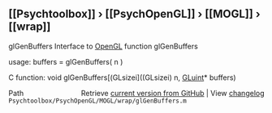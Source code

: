 ## [[Psychtoolbox]] &#8250; [[PsychOpenGL]] &#8250; [[MOGL]] &#8250; [[wrap]]

glGenBuffers  Interface to [OpenGL](OpenGL) function glGenBuffers  
  
usage:  buffers = glGenBuffers( n )  
  
C function:  void glGenBuffers[(GLsizei]((GLsizei) n, [GLuint](GLuint)\* buffers)  




<div class="code_header" style="text-align:right;">
  <span style="float:left;">Path&nbsp;&nbsp;</span> <span class="counter">Retrieve <a href=
  "https://raw.github.com/Psychtoolbox-3/Psychtoolbox-3/beta/Psychtoolbox/PsychOpenGL/MOGL/wrap/glGenBuffers.m">current version from GitHub</a> | View <a href=
  "https://github.com/Psychtoolbox-3/Psychtoolbox-3/commits/beta/Psychtoolbox/PsychOpenGL/MOGL/wrap/glGenBuffers.m">changelog</a></span>
</div>
<div class="code">
  <code>Psychtoolbox/PsychOpenGL/MOGL/wrap/glGenBuffers.m</code>
</div>

